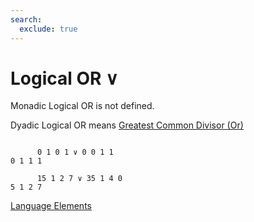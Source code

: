 ```yaml
---
search:
  exclude: true
---
```

<h1 class="heading"><span class="name">Logical OR</span> <span class="command">∨</span></h1>

Monadic Logical OR is not defined.

Dyadic Logical OR means
[Greatest Common Divisor (Or)](../primitive-functions/or-greatest-common-divisor.md)
```apl

      0 1 0 1 ∨ 0 0 1 1
0 1 1 1

      15 1 2 7 ∨ 35 1 4 0
5 1 2 7
```
[Language Elements](./language-elements.md)


